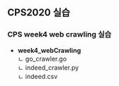 ## CPS2020 실습

### CPS week4 web crawling 실습
- **week4_webCrawling**  
  ㄴ go_crawler.go  
  ㄴ indeed_crawler.py  
  ㄴ indeed.csv
